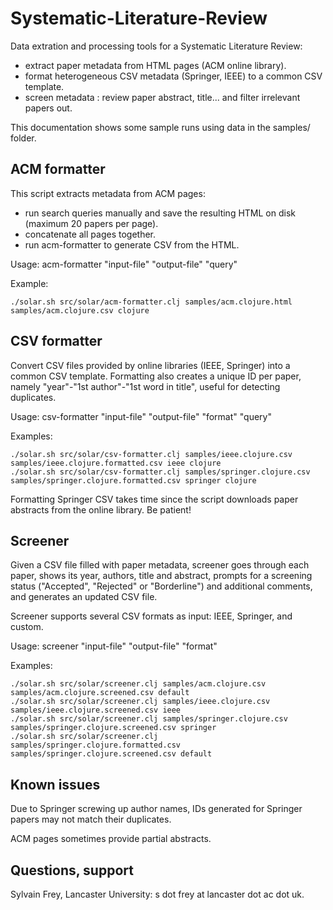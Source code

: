 Systematic-Literature-Review
============================

Data extration and processing tools for a Systematic Literature Review:
- extract paper metadata from HTML pages (ACM online library).
- format heterogeneous CSV metadata (Springer, IEEE) to a common CSV template.
- screen metadata : review paper abstract, title... and filter irrelevant papers out.

This documentation shows some sample runs using data in the samples/ folder.


ACM formatter
-------------

This script extracts metadata from ACM pages:
- run search queries manually and save the resulting HTML on disk (maximum 20 papers per page).
- concatenate all pages together. 
- run acm-formatter to generate CSV from the HTML. 

Usage: acm-formatter "input-file" "output-file" "query"

Example:

    ./solar.sh src/solar/acm-formatter.clj samples/acm.clojure.html samples/acm.clojure.csv clojure



CSV formatter
-------------

Convert CSV files provided by online libraries (IEEE, Springer) into a common CSV template. Formatting also creates a unique ID per paper, namely "year"-"1st author"-"1st word in title", useful for detecting duplicates.

Usage: csv-formatter "input-file" "output-file" "format" "query"

Examples:
    
    ./solar.sh src/solar/csv-formatter.clj samples/ieee.clojure.csv samples/ieee.clojure.formatted.csv ieee clojure
    ./solar.sh src/solar/csv-formatter.clj samples/springer.clojure.csv samples/springer.clojure.formatted.csv springer clojure

Formatting Springer CSV takes time since the script downloads paper abstracts from the online library. Be patient!



Screener
--------

Given a CSV file filled with paper metadata, screener goes through each paper, shows its year, authors, title and abstract, prompts for a screening status ("Accepted", "Rejected" or "Borderline") and additional comments, and generates an updated CSV file.

Screener supports several CSV formats as input: IEEE, Springer, and custom.

Usage: screener "input-file" "output-file" "format"

Examples:

    ./solar.sh src/solar/screener.clj samples/acm.clojure.csv samples/acm.clojure.screened.csv default
    ./solar.sh src/solar/screener.clj samples/ieee.clojure.csv samples/ieee.clojure.screened.csv ieee
    ./solar.sh src/solar/screener.clj samples/springer.clojure.csv samples/springer.clojure.screened.csv springer
    ./solar.sh src/solar/screener.clj samples/springer.clojure.formatted.csv samples/springer.clojure.screened.csv default



Known issues
------------

Due to Springer screwing up author names, IDs generated for Springer papers may not match their duplicates.

ACM pages sometimes provide partial abstracts.



Questions, support
------------------

Sylvain Frey, Lancaster University: s dot frey at lancaster dot ac dot uk.
